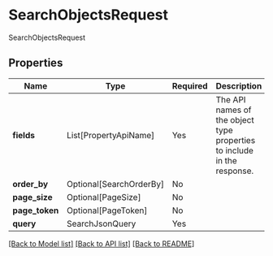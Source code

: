 # SearchObjectsRequest

SearchObjectsRequest

## Properties
| Name | Type | Required | Description |
| ------------ | ------------- | ------------- | ------------- |
**fields** | List[PropertyApiName] | Yes | The API names of the object type properties to include in the response.  |
**order_by** | Optional[SearchOrderBy] | No |  |
**page_size** | Optional[PageSize] | No |  |
**page_token** | Optional[PageToken] | No |  |
**query** | SearchJsonQuery | Yes |  |


[[Back to Model list]](../../README.md#documentation-for-models) [[Back to API list]](../../README.md#documentation-for-api-endpoints) [[Back to README]](../../README.md)
